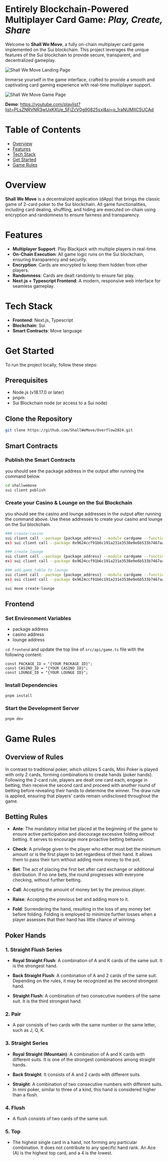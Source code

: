 # Entirely Blockchain-Powered Multiplayer Card Game:  _Play, Create, Share_

Welcome to **Shall We Move**, a fully on-chain multiplayer card game implemented on the Sui blockchain. This project leverages the unique features of the Sui blockchain to provide secure, transparent, and decentralized gameplay.

![Shall We Move Landing Page](images/landing.png)

Immerse yourself in the game interface, crafted to provide a smooth and captivating card gaming experience with real-time multiplayer support.

![Shall We Move Game Page](images/game.png)

**Demo**: https://youtube.com/playlist?list=PLsZNRVNR3wUxKXUe_5FjZcV0g90825sxl&si=o_1raNUMIIC5UCAd

# Table of Contents

- [Overview](#overview)
- [Features](#features)
- [Tech Stack](#tech-stack)
- [Get Started](#get-started)
- [Game Rules](#game-rules)

# Overview

**Shall We Move** is a decentralized application (dApp) that brings the classic game of 2-card poker to the Sui blockchain. All game functionalities, including card dealing, shuffling, and hiding are executed on-chain using encryption and randomness to ensure fairness and transparency.

# Features

- **Multiplayer Support**: Play Blackjack with multiple players in real-time.
- **On-Chain Execution**: All game logic runs on the Sui blockchain, ensuring transparency and security.
- **Encryption**: Cards are encrypted to keep them hidden from other players.
- **Randomness**: Cards are dealt randomly to ensure fair play.
- **Next.js + Typescript Frontend**: A modern, responsive web interface for seamless gameplay.

# Tech Stack

- **Frontend**: Next.js, Typescript
- **Blockchain**: Sui
- **Smart Contracts**: Move language

# Get Started

To run the project locally, follow these steps:

## Prerequisites

- Node.js (v18.17.0 or later)
- pnpm
- Sui Blockchain node (or access to a Sui node)

## Clone the Repository

```bash
git clone https://github.com/ShallWeMove/Overflow2024.git
```

## Smart Contracts

### Publish the Smart Contracts

you should see the package address in the output after running the command below.

```bash
cd shallwemove
sui client publish
```

### Create your Casino & Lounge on the Sui Blockchain

you should see the casino and lounge addresses in the output after running the command above. Use these addresses to create your casino and lounge on the Sui blockchain.

```bash
### create-casino
sui client call --package {package_address} --module cardgame --function create_casino --args {n_value_of_public_key} --gas-budget 1000000000
ex) sui client call --package 0x9624ccf91b6c191a231e3538e9e6b533b7467aade40d16c7277119e2ea19240b --module cardgame --function create_casino --args 35263 --gas-budget 1000000000

### create lounge
sui client call --package {package_address} --module cardgame --function create_lounge --args {casino_id} {max_round} --gas-budget 1000000000
ex) sui client call --package 0x9624ccf91b6c191a231e3538e9e6b533b7467aade40d16c7277119e2ea19240b --module cardgame --function create_lounge --args 0xfd404dd0b9af26e67a0b6e7265845fdea494973d2e31a583f41e48ed5f6b4dec 1 --gas-budget 1000000000

### add game table to lounge
sui client call --package {package_address} --module cardgame --function add_game_table --args {casino_id} {lounge_id} {ante_amount} {bet_unit} {game_seats} 0x0000000000000000000000000000000000000000000000000000000000000008 --gas-budget 1000000000
ex) sui client call --package 0x9624ccf91b6c191a231e3538e9e6b533b7467aade40d16c7277119e2ea19240b --module cardgame --function add_game_table --args 0xfd404dd0b9af26e67a0b6e7265845fdea494973d2e31a583f41e48ed5f6b4dec 0x61fb61bb778d7554ff6490975470b6b10b3821ccc82092c430fcf7d939a37881 500 500 5 0x0000000000000000000000000000000000000000000000000000000000000008 --gas-budget 1000000000

sui move create-lounge
```

## Frontend

### Set Environment Variables

- package address
- casino address
- lounge address

`cd frontend` and update the top line of `src/api/game.ts` file with the following content:
```
const PACKAGE_ID = "{YOUR PACKAGE ID}";
const CASINO_ID = "{YOUR CASINO ID}";
const LOUNGE_ID = "{YOUR LOUNGE ID}";
```

### Install Dependencies

```bash
pnpm install
```

### Start the Development Server

```bash
pnpm dev
```

# Game Rules

## Overview of Rules
In contrast to traditional poker, which utilizes 5 cards, Mini Poker is played with only 2 cards, forming combinations to create hands (poker hands). Following the 2-card rule, players are dealt one card each, engage in betting, then receive the second card and proceed with another round of betting before revealing their hands to determine the winner. The draw rule is applied, ensuring that players' cards remain undisclosed throughout the game.

## Betting Rules

- **Ante**: The mandatory initial bet placed at the beginning of the game to ensure active participation and discourage excessive folding without betting. It serves to encourage more proactive betting behavior.

- **Check**: A privilege given to the player who either must bet the minimum amount or is the first player to bet regardless of their hand. It allows them to pass their turn without adding more money to the pot.

- **Bet**: The act of placing the first bet after card exchange or additional distribution. If no one bets, the round progresses with everyone checking, without further betting.

- **Call**: Accepting the amount of money bet by the previous player.

- **Raise**: Accepting the previous bet and adding more to it.

- **Fold**: Surrendering the hand, resulting in the loss of any money bet before folding. Folding is employed to minimize further losses when a player assesses that their hand has little chance of winning.

## Poker Hands

### 1. Straight Flush Series

- **Royal Straight Flush**: A combination of A and K cards of the same suit. It is the strongest hand.

- **Back Straight Flush**: A combination of A and 2 cards of the same suit. Depending on the rules, it may be recognized as the second strongest hand.

- **Straight Flush**: A combination of two consecutive numbers of the same suit. It is the third strongest hand.

### 2. Pair

- A pair consists of two cards with the same number or the same letter, such as J, Q, K.

### 3. Straight Series

- **Royal Straight (Mountain)**: A combination of A and K cards with different suits. It is one of the strongest combinations among straight hands.

- **Back Straight**: It consists of A and 2 cards with different suits.

- **Straight**: A combination of two consecutive numbers with different suits. In mini poker, similar to three of a kind, this hand is considered higher than a flush.

### 4. Flush

- A flush consists of two cards of the same suit.

### 5. Top

- The highest single card in a hand, not forming any particular combination. It does not contribute to any specific hand rank. An Ace (A) is the highest top card, and a 4 is the lowest. 
